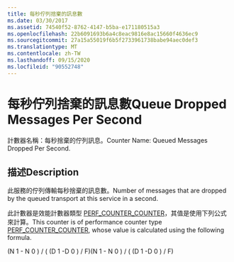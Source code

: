 ```yaml
---
title: 每秒佇列捨棄的訊息數
ms.date: 03/30/2017
ms.assetid: 74540f52-8762-4147-b5ba-e171180515a3
ms.openlocfilehash: 22b6091693b6a4c8eac9816e8ac15660f4636ec9
ms.sourcegitcommit: 27a15a55019f6b5f2733961738babe94aec0def3
ms.translationtype: MT
ms.contentlocale: zh-TW
ms.lasthandoff: 09/15/2020
ms.locfileid: "90552748"
---
```

# <a name="queue-dropped-messages-per-second"></a><span data-ttu-id="d40c2-102">每秒佇列捨棄的訊息數</span><span class="sxs-lookup"><span data-stu-id="d40c2-102">Queue Dropped Messages Per Second</span></span>
<span data-ttu-id="d40c2-103">計數器名稱：每秒捨棄的佇列訊息。</span><span class="sxs-lookup"><span data-stu-id="d40c2-103">Counter Name: Queued Messages Dropped Per Second.</span></span>  
  
## <a name="description"></a><span data-ttu-id="d40c2-104">描述</span><span class="sxs-lookup"><span data-stu-id="d40c2-104">Description</span></span>  
 <span data-ttu-id="d40c2-105">此服務的佇列傳輸每秒捨棄的訊息數。</span><span class="sxs-lookup"><span data-stu-id="d40c2-105">Number of messages that are dropped by the queued transport at this service in a second.</span></span>  
  
 <span data-ttu-id="d40c2-106">此計數器是效能計數器類型 [PERF_COUNTER_COUNTER](/previous-versions/windows/it-pro/windows-server-2003/cc740048(v=ws.10))，其值是使用下列公式來計算。</span><span class="sxs-lookup"><span data-stu-id="d40c2-106">This counter is of performance counter type [PERF_COUNTER_COUNTER](/previous-versions/windows/it-pro/windows-server-2003/cc740048(v=ws.10)), whose value is calculated using the following formula.</span></span>  
  
 <span data-ttu-id="d40c2-107">(N 1 - N 0 ) / ( (D 1 -D 0 ) / F)</span><span class="sxs-lookup"><span data-stu-id="d40c2-107">(N 1 - N 0 ) / ( (D 1 -D 0 ) / F)</span></span>
